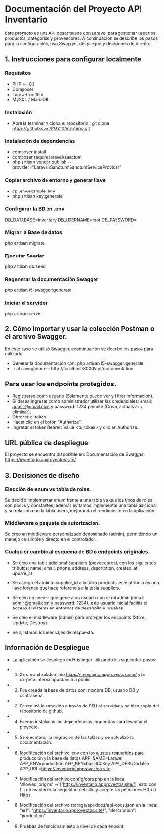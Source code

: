 # Documentación del Proyecto API Inventario

Este proyecto es una API desarrollada con Laravel para gestionar usuarios, productos, categorías y proveedores. A continuación se describe los pasos para la configuración, uso Swagger, despliegue y decisiones de diseño.

## 1. Instrucciones para configurar localmente

### Requisitos
- PHP >= 8.1
- Composer
- Laravel >= 10.x
- MySQL / MariaDB

### Instalación

- Abre la terminar y clona el repositorio :
   git clone https://github.com/PG210/inentario.git

### Instalación de dependencias

- composer install
- composer require laravel/sanctum
- php artisan vendor:publish --provider="Laravel\Sanctum\SanctumServiceProvider"

### Copiar archivo de entorno y generar llave

- cp .env.example .env
- php artisan key:generate

### Configurar la BD en .env

DB_DATABASE=inventary
DB_USERNAME=root
DB_PASSWORD=

### Migrar la Base de datos

php artisan migrate

### Ejecutar Seeder

php artisan db:seed

### Regenerar la documentación Swagger

php artisan l5-swagger:generate

### Iniciar el servidor

php artisan serve

## 2. Cómo importar y usar la colección Postman o el archivo Swagger.

En este caso se utilizó Swagger, acontinuación se decribe los pasos para utilizarlo.

- Generar la documentación con: php artisan l5-swagger:generate
- Ir al navegador en: http://localhost:8000/api/documentation

## Para usar los endpoints protegidos.

- Registrarse como usuario (Solamente puede ver y filtrar información).
- Si desea ingresar como administrador utilizar las credenciales: email: admin@gmail.com y password: 1234 permite (Crear, actualizar y eliminar).
- Obtener el token 
- Hacer clic en el botón "Authorize".
- Ingresar el token Bearer: Value <tu_token> y clic en Authorize.

## URL pública de despliegue

El proyecto se encuentra dispobible en: 
Documentación de Swagger: https://inventario.approyectos.site/

## 3. Decisiones de diseño

### Elección de enum vs tabla de roles.

Se decidió implementar enum frente a una tabla ya que los tipos de roles son pocos y constantes, además evitamos implementar una tabla adicional y su relación con la tabla users, mejorando el rendimiento en la aplicación.

### Middleware o paquete de autorización.

Se creo un middleware personalizado denominado (admin), permitiendo un manejo de simple y directo en el controlador.

### Cualquier cambio al esquema de BD o endpoints originales.

- Se creo una tabla adicional Suppliers (proveedores), con los siguientes tributos: name, email, phone, address, description, created_at, update_at

- Se agrego el atributo supplier_id a la tabla products, este atributo es una llave foranea que hace referencia a la tabla suppliers.
- Se creo un seeder que genera un usuario con el rol admin (email: admin@gmail.com y password: 1234), este usuario inicial facilita el acceso al sistema en entornos de desarrollo y pruebas.
- Se creo el middleware (admin) para proteger los endpoints (Store, Update, Destroy).
- Se ajustaron los mensajes de respuesta.

## Información de Despliegue

- La aplicación se desplego en Hostinger utilizando los siguientes pasos:
- 1. Se creo el subdominio https://inventario.approyectos.site/ y la carpeta interna apuntando a public
- 2. Fue creada la base de datos con: nombre DB, usuario DB y contraseña.
- 3. Se realizó la conexión a través de SSH al servidor y se hizo copia del repositorio de github.
- 4. Fueron instaladas las dependencias requeridas para levantar el proyecto.
- 5. Se ejecutaron la migración de las tablas y se actualizó la documentación.
- 6. Modificación del archivo .env con los ajustes requeridos para producción y la base de datos
      APP_NAME=Laravel
      APP_ENV=production
      APP_KEY=base64:Key
      APP_DEBUG=false
      APP_URL=https://inventario.approyectos.site
- 7. Modificación del archivo config/cors.php en la linea 'allowed_origins' => ['https://inventario.approyectos.site/'], esto con fin de mantener la seguridad del sitio y acepte las peticiones Http o Https.
- 8. Modificación del archivo storage/api-docs/api-docs.json en la linea:
     "url": "https://inventario.approyectos.site/",
     "description": "production"

- 9. Pruebas de funcionamiento a nivel de cada enpoint.


